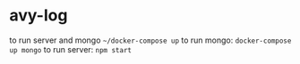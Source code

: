 # avy-log
to run server and mongo ```~/docker-compose up```
to run mongo: ```docker-compose up mongo```
to run server: ```npm start```